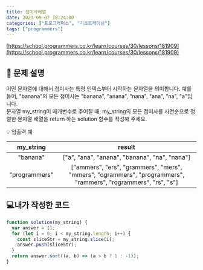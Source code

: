 ```yaml
---
title: 접미사배열
date: 2023-09-07 18:24:00
categories: ["프로그래머스", "기초트레이닝"]
tags: ["programmers"]
---
```


[https://school.programmers.co.kr/learn/courses/30/lessons/181909](https://school.programmers.co.kr/learn/courses/30/lessons/181909)

## 📔 문제 설명

어떤 문자열에 대해서 접미사는 특정 인덱스부터 시작하는 문자열을 의미합니다. 예를 들어, "banana"의 모든 접미사는 "banana", "anana", "nana", "ana", "na", "a"입니다.  
문자열 my_string이 매개변수로 주어질 때, my_string의 모든 접미사를 사전순으로 정렬한 문자열 배열을 return 하는 solution 함수를 작성해 주세요.

💡 입출력 예

|   my_string   |                                                     result                                                     |
| :-----------: | :------------------------------------------------------------------------------------------------------------: |
|   "banana"    |                                 ["a", "ana", "anana", "banana", "na", "nana"]                                  |
| "programmers" | ["ammers", "ers", "grammers", "mers", "mmers", "ogrammers", "programmers", "rammers", "rogrammers", "rs", "s"] |

## 💻내가 작성한 코드

```js
function solution(my_string) {
  var answer = [];
  for (let i = 0; i < my_string.length; i++) {
    const sliceStr = my_string.slice(i);
    answer.push(sliceStr);
  }
  return answer.sort((a, b) => (a > b ? 1 : -1));
}
```
